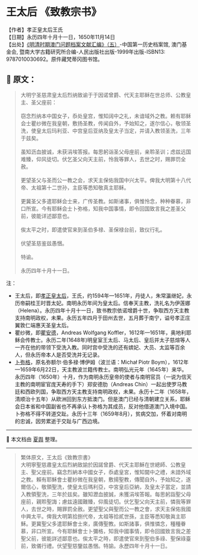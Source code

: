# 王太后 《致教宗书》

【作者】孝正皇太后王氏 </br>
【日期】永历四年十月十一日，​​1650年11月14日</br>
【出处】[《明清时期澳门问题档案文献汇编》（五）](https://www.macaudata.mo/books/detail?bno=b000417)-中国第一历史档案馆, 澳门基金会, 暨南大学古籍研究所合编-人民出版社出版-1999年出版-ISBN13: 9787010030692。原件藏梵蒂冈图书馆。

## 📜 原文：

> 大明宁圣慈肃皇太后烈纳致谕于于因诺曾爵、代天主耶稣在世总师、公教皇主、圣父座前：
<br></br>
窃念烈纳本中国女子，忝处皇宫，惟知阔中之礼，未谙域外之教。赖有耶稣会士瞿纱微在我皇朝，敷扬圣教，传闻自外，予始知之，遂尔信心，敬领圣洗，使皇太后玛利亚、中宫皇后亚纳及皇太子当定，并请入教领圣洗，三年于兹矣。
<br></br>
虽知沥血披诚，未获涓埃答报。每思躬诣圣父母座前，亲聆圣训；虑兹远国难臻，仰风徒切。伏乞圣父向天主前，怜我等罪人，去世之时，赐罪罚全赦。
<br></br>
更望圣父与圣而公一教之会，求天主保佑我国中兴太平。俾我大明第十八代帝、太祖第十二世孙，主臣等悉知敬真主耶稣。
<br></br>
更冀圣父多遣耶稣会士来，广传圣教。如斯诸事，俱惟怜念，种种眷慕，非口所宣。今有耶稣会士卜弥格，知我中国事情，即令回国致言我之差圣父前，彼能详述鄙意也。
<br></br>
俟太平之时，即遣使官来到圣伯多禄、圣保禄台前，致仪行礼。
<br></br>
伏望圣慈鉴兹愚悃。
<br></br>
特谕。
<br></br>
永历四年十月十一日。</br>

注：</br>
- 王太后，即[孝正皇太后](https://zh.wikipedia.org/zh-hans/%E5%AD%9D%E6%AD%A3%E7%9A%87%E5%A4%AA%E5%90%8E)，王氏，约1594年—1651年，丹徒人，朱常瀛继妃，永历帝嗣桂王时晋太妃。南明永历年间为皇太后。信奉天主教，洗礼名为伊莲娜（Helena）。永历四年十月十一日，致书教宗依诺增爵十世，争取西方天主教支持南明政权，未果。永历五年四月于田州去世，五月葬于南宁，谥号孝正庄翼敦仁端惠天圣皇太后。</br>
- 瞿纱微，即[瞿安德](https://baike.baidu.com/item/%E7%9E%BF%E5%AE%89%E5%BE%B7/17829734)，Andreas Wolfgang Koffler，1612年—1651年，奥地利耶稣会传教士。永历二年(1648年)明皇室王太后、马太后、皇后并太子慈煊等人一齐在他的带领下受洗入教。同时宫中受洗的还有嫔妃、大员、太监等百余人，但永历帝本人是否受洗并无记录。</br>
- [卜弥格](https://zh.wikipedia.org/zh-hans/%E5%8D%9C%E5%BC%A5%E6%A0%BC)，原名弥额尔·伯多禄·博伊姆（波兰语：Michał Piotr Boym），1612年—1659年6月22日，天主教波兰籍传教士。南明弘光元年（1645年）来华。永历四年（1650年）十月，作为南明永历皇帝的使者与南明官员（一说为信天主教的南明宦官庞天寿的手下）郑安德肋（Andreas Chin）一起出使罗马教廷和西欧列国，争取西方天主教支持南明政权，未果。永历十二年（1658年，清顺治十五年）从欧洲回到东方抵澳门。但是澳门已经与清朝建立关系，耶稣会日本省和中国副省也不再承认卜弥格为其成员，反对他借道澳门入境中国。卜弥格不得不转道交趾。永历十三年（1659年8月），贫病交加，怀着对南明的忠诚，因劳累逝于交趾与广西边境。

---

📌 本文档由 [夏舆](https://github.com/October34th/) 整理。

---

> 繁体原文，王太后《致教宗書》</br>
大明寧聖慈肅皇太后烈納致諭於因諾曾爵、代天主耶穌在世總師、公教皇主、聖父座前。竊念烈納本中國女子，忝處皇宮，惟知閫中之禮，未諳外域之教。賴有耶穌會士瞿紗微在我皇朝，敷揚聖教，傳聞自外，予始知之，遂爾信心，敬領聖洗，使皇太后瑪利亞，中宮皇后亞納，及皇太子當定，並請入教領聖洗，三年於兹矣。雖知瀝血披誠，未獲涓埃答報。每思躬詣聖父母座前，親聆聖誨；慮兹遠國難臻，仰風徒切。伏乞聖父向天主前，憐我等罪人，去世之時，賜罪罰全赦。更望聖父與聖而公一教之會，求天主保佑我國中興太平。俾我大明第拾捌代帝，太祖等拾貳世孫，主臣等悉知敬眞主耶穌。更冀聖父多遣耶穌會士來，廣傳聖教。如斯諸事，俱惟憐念，種種眷慕，非口所宣。今有耶穌會士卜彌格，知我中國事情，即令回國致言我之差聖父前，彼能詳述鄙意也。俟太平之時，即遣使官來到聖伯多祿、聖保祿臺前，致儀行禮。伏望聖慈鑒兹愚悃。特諭。永歷四年十月十一日。  
